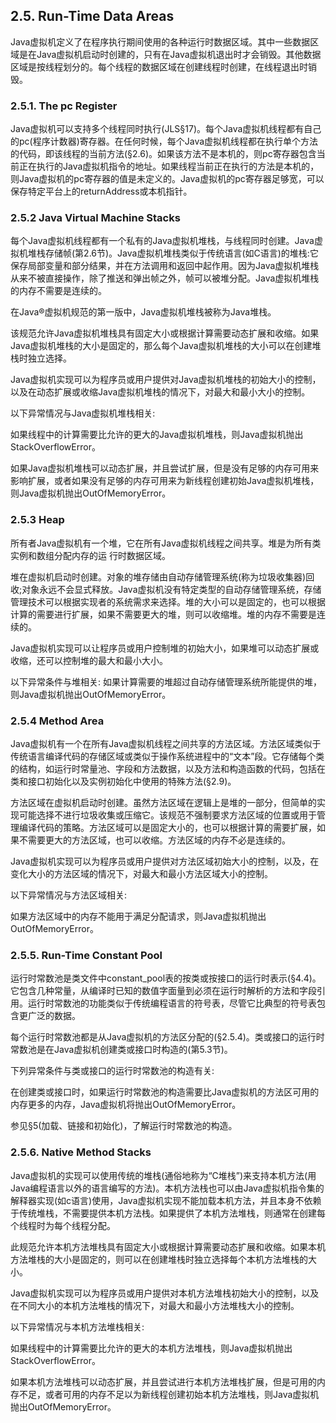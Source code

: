 ## 2.5. Run-Time Data Areas
Java虚拟机定义了在程序执行期间使用的各种运行时数据区域。其中一些数据区域是在Java虚拟机启动时创建的，只有在Java虚拟机退出时才会销毁。其他数据区域是按线程划分的。每个线程的数据区域在创建线程时创建，在线程退出时销毁。

### 2.5.1. The pc Register
Java虚拟机可以支持多个线程同时执行(JLS§17)。每个Java虚拟机线程都有自己的pc(程序计数器)寄存器。在任何时候，每个Java虚拟机线程都在执行单个方法的代码，即该线程的当前方法(§2.6)。如果该方法不是本机的，则pc寄存器包含当前正在执行的Java虚拟机指令的地址。如果线程当前正在执行的方法是本机的，则Java虚拟机的pc寄存器的值是未定义的。Java虚拟机的pc寄存器足够宽，可以保存特定平台上的returnAddress或本机指针。

### 2.5.2 Java Virtual Machine Stacks

每个Java虚拟机线程都有一个私有的Java虚拟机堆栈，与线程同时创建。Java虚拟机堆栈存储帧(第2.6节)。Java虚拟机堆栈类似于传统语言(如C语言)的堆栈:它保存局部变量和部分结果，并在方法调用和返回中起作用。因为Java虚拟机堆栈从来不被直接操作，除了推送和弹出帧之外，帧可以被堆分配。Java虚拟机堆栈的内存不需要是连续的。

在Java®虚拟机规范的第一版中，Java虚拟机堆栈被称为Java堆栈。

该规范允许Java虚拟机堆栈具有固定大小或根据计算需要动态扩展和收缩。如果Java虚拟机堆栈的大小是固定的，那么每个Java虚拟机堆栈的大小可以在创建堆栈时独立选择。

Java虚拟机实现可以为程序员或用户提供对Java虚拟机堆栈的初始大小的控制，以及在动态扩展或收缩Java虚拟机堆栈的情况下，对最大和最小大小的控制。

以下异常情况与Java虚拟机堆栈相关:

如果线程中的计算需要比允许的更大的Java虚拟机堆栈，则Java虚拟机抛出StackOverflowError。

如果Java虚拟机堆栈可以动态扩展，并且尝试扩展，但是没有足够的内存可用来影响扩展，或者如果没有足够的内存可用来为新线程创建初始Java虚拟机堆栈，则Java虚拟机抛出OutOfMemoryError。

### 2.5.3 Heap


所有者Java虚拟机有一个堆，它在所有Java虚拟机线程之间共享。堆是为所有类实例和数组分配内存的运 行时数据区域。

堆在虚拟机启动时创建。对象的堆存储由自动存储管理系统(称为垃圾收集器)回收;对象永远不会显式释放。Java虚拟机没有特定类型的自动存储管理系统，存储管理技术可以根据实现者的系统需求来选择。堆的大小可以是固定的，也可以根据计算的需要进行扩展，如果不需要更大的堆，则可以收缩堆。堆的内存不需要是连续的。

Java虚拟机实现可以让程序员或用户控制堆的初始大小，如果堆可以动态扩展或收缩，还可以控制堆的最大和最小大小。

以下异常条件与堆相关: 如果计算需要的堆超过自动存储管理系统所能提供的堆，则Java虚拟机抛出OutOfMemoryError。

### 2.5.4 Method Area
Java虚拟机有一个在所有Java虚拟机线程之间共享的方法区域。方法区域类似于传统语言编译代码的存储区域或类似于操作系统进程中的“文本”段。它存储每个类的结构，如运行时常量池、字段和方法数据，以及方法和构造函数的代码，包括在类和接口初始化以及实例初始化中使用的特殊方法(§2.9)。

方法区域在虚拟机启动时创建。虽然方法区域在逻辑上是堆的一部分，但简单的实现可能选择不进行垃圾收集或压缩它。该规范不强制要求方法区域的位置或用于管理编译代码的策略。方法区域可以是固定大小的，也可以根据计算的需要扩展，如果不需要更大的方法区域，也可以收缩。方法区域的内存不必是连续的。

Java虚拟机实现可以为程序员或用户提供对方法区域初始大小的控制，以及，在变化大小的方法区域的情况下，对最大和最小方法区域大小的控制。

以下异常情况与方法区域相关:

如果方法区域中的内存不能用于满足分配请求，则Java虚拟机抛出OutOfMemoryError。

### 2.5.5. Run-Time Constant Pool

运行时常数池是类文件中constant_pool表的按类或按接口的运行时表示(§4.4)。它包含几种常量，从编译时已知的数值字面量到必须在运行时解析的方法和字段引用。运行时常数池的功能类似于传统编程语言的符号表，尽管它比典型的符号表包含更广泛的数据。

每个运行时常数池都是从Java虚拟机的方法区分配的(§2.5.4)。类或接口的运行时常数池是在Java虚拟机创建类或接口时构造的(第5.3节)。

下列异常条件与类或接口的运行时常数池的构造有关:

在创建类或接口时，如果运行时常数池的构造需要比Java虚拟机的方法区可用的内存更多的内存，Java虚拟机将抛出OutOfMemoryError。

参见§5(加载、链接和初始化)，了解运行时常数池的构造。

### 2.5.6. Native Method Stacks
Java虚拟机的实现可以使用传统的堆栈(通俗地称为“C堆栈”)来支持本机方法(用Java编程语言以外的语言编写的方法)。本机方法栈也可以由Java虚拟机指令集的解释器实现(如c语言)使用，Java虚拟机实现不能加载本机方法，并且本身不依赖于传统堆栈，不需要提供本机方法栈。如果提供了本机方法堆栈，则通常在创建每个线程时为每个线程分配。

此规范允许本机方法堆栈具有固定大小或根据计算需要动态扩展和收缩。如果本机方法堆栈的大小是固定的，则可以在创建堆栈时独立选择每个本机方法堆栈的大小。

Java虚拟机实现可以为程序员或用户提供对本机方法堆栈初始大小的控制，以及在不同大小的本机方法堆栈的情况下，对最大和最小方法堆栈大小的控制。

以下异常情况与本机方法堆栈相关:

如果线程中的计算需要比允许的更大的本机方法堆栈，则Java虚拟机抛出StackOverflowError。

如果本机方法堆栈可以动态扩展，并且尝试进行本机方法堆栈扩展，但是可用的内存不足，或者可用的内存不足以为新线程创建初始本机方法堆栈，则Java虚拟机抛出OutOfMemoryError。